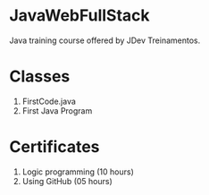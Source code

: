 # JavaWebFullStack
Java training course offered by JDev Treinamentos.

# Classes
1. FirstCode.java
2. First Java Program

# Certificates
1. Logic programming (10 hours)
2. Using GitHub (05 hours)
